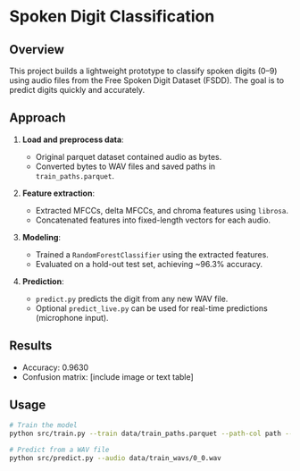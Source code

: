 # Spoken Digit Classification

## Overview
This project builds a lightweight prototype to classify spoken digits (0–9) using audio files from the Free Spoken Digit Dataset (FSDD). The goal is to predict digits quickly and accurately.

## Approach
1. **Load and preprocess data**:  
   - Original parquet dataset contained audio as bytes.  
   - Converted bytes to WAV files and saved paths in `train_paths.parquet`.

2. **Feature extraction**:  
   - Extracted MFCCs, delta MFCCs, and chroma features using `librosa`.  
   - Concatenated features into fixed-length vectors for each audio.

3. **Modeling**:  
   - Trained a `RandomForestClassifier` using the extracted features.  
   - Evaluated on a hold-out test set, achieving ~96.3% accuracy.

4. **Prediction**:  
   - `predict.py` predicts the digit from any new WAV file.  
   - Optional `predict_live.py` can be used for real-time predictions (microphone input).

## Results
- Accuracy: 0.9630  
- Confusion matrix: [include image or text table]  

## Usage
```bash
# Train the model
python src/train.py --train data/train_paths.parquet --path-col path --label-col label

# Predict from a WAV file
python src/predict.py --audio data/train_wavs/0_0.wav
